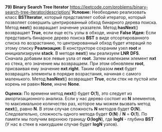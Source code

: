 **79) Binary Search Tree Iterator**
https://leetcode.com/problems/binary-search-tree-iterator/description/
**Условие:**
Необходимо реализовать класс **BSTIterator**, который представляет собой итератор, который позволяет совершить центрированный обход бинарного дерева поиска.
Метод **next**() возвращает значение указателя.
Метод **hasNext**() возвращает **True**, если еще есть узлы в обходе, иначе **False**
**Идея:**
Если представить бинарное дерево поиска **BST** в виде отсортированного списка по возрастанию, то центрированный обход будет итераций по этому списку
**Реализация:**
    В конструкторе сохраним узел **root** и инициализируем **stack**.
    В методе **next**() мы реализуем **LNR** **DFS**. Сначала добавим все левые узла от **root**. Затем извлекаем элемент **nxt** из стека, его значение мы возвращаем. При этом обновляем **root**, присваивая ему значение **nxt**.**right**. Таким образом **next** будет возвращать элементы в порядке возрастания, начиная с самого маленького.
    Метод **hasNext**() возвращает **True**, если стек не пустой или корень не равен **None**, иначе **None**.

**Оценка:**
    По времени метод **next**() будет **O**(**1**), это следует из амортизационного анализа. Если у нас дерево состоит из **N** элементов, то максимальное количество раз, которое мы можем вызвать метод **next**(), равно **N**. В этом случае сложность **N** методов будет **O**(**N**). Следовательно, сложность одного метода будет **O**(**N**) / **N** = **O**(**1**). По памяти мы получим верхнюю границу **O**(**logN**), где **logN** - глубина **BST** (У нас в стеке в наихудшем случае будет **logN** узлов).
